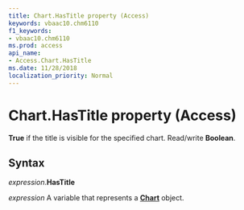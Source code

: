 ```yaml
---
title: Chart.HasTitle property (Access)
keywords: vbaac10.chm6110
f1_keywords:
- vbaac10.chm6110
ms.prod: access
api_name:
- Access.Chart.HasTitle
ms.date: 11/28/2018
localization_priority: Normal
---
```



# Chart.HasTitle property (Access)

**True** if the title is visible for the specified chart. Read/write **Boolean**.


## Syntax

_expression_.**HasTitle**

_expression_ A variable that represents a **[Chart](Access.Chart.md)** object.

